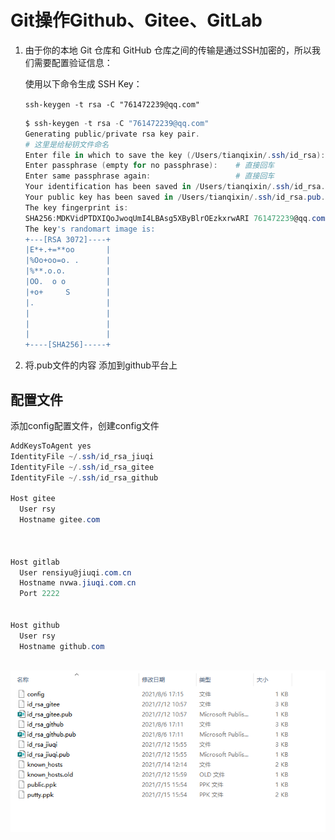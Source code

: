 # Git操作Github、Gitee、GitLab

1.  由于你的本地 Git 仓库和 GitHub 仓库之间的传输是通过SSH加密的，所以我们需要配置验证信息：

    使用以下命令生成 SSH Key：

    `ssh-keygen -t rsa -C "761472239@qq.com"`

    ```powershell
    $ ssh-keygen -t rsa -C "761472239@qq.com"
    Generating public/private rsa key pair.
    # 这里是给秘钥文件命名
    Enter file in which to save the key (/Users/tianqixin/.ssh/id_rsa): id_rsa_github
    Enter passphrase (empty for no passphrase):    # 直接回车
    Enter same passphrase again:                   # 直接回车
    Your identification has been saved in /Users/tianqixin/.ssh/id_rsa.
    Your public key has been saved in /Users/tianqixin/.ssh/id_rsa.pub.
    The key fingerprint is:
    SHA256:MDKVidPTDXIQoJwoqUmI4LBAsg5XByBlrOEzkxrwARI 761472239@qq.com
    The key's randomart image is:
    +---[RSA 3072]----+
    |E*+.+=**oo       |
    |%Oo+oo=o. .      |
    |%**.o.o.         |
    |OO.  o o         |
    |+o+     S        |
    |.                |
    |                 |
    |                 |
    |                 |
    +----[SHA256]-----+
    ```

2.  将.pub文件的内容 添加到github平台上

## 配置文件

添加config配置文件，创建config文件

```powershell
AddKeysToAgent yes
IdentityFile ~/.ssh/id_rsa_jiuqi
IdentityFile ~/.ssh/id_rsa_gitee
IdentityFile ~/.ssh/id_rsa_github

Host gitee
  User rsy
  Hostname gitee.com



Host gitlab
  User rensiyu@jiuqi.com.cn
  Hostname nvwa.jiuqi.com.cn
  Port 2222
  
  
Host github
  User rsy
  Hostname github.com
  

```

![](image/image_YcaAvevsNR.png)
